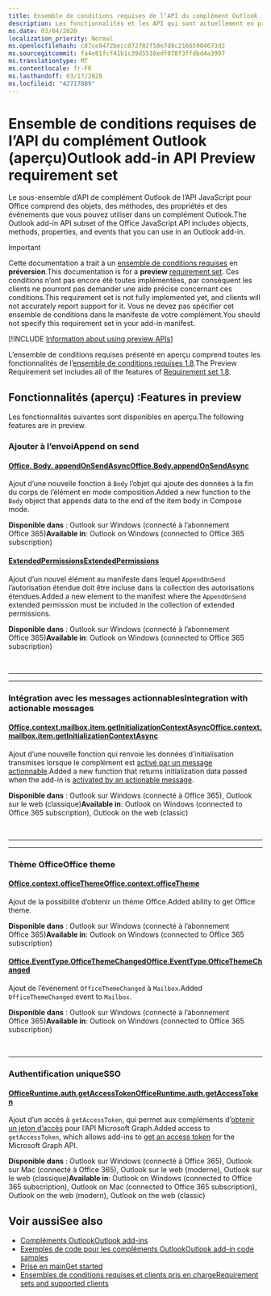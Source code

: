 ```yaml
---
title: Ensemble de conditions requises de l’API du complément Outlook (aperçu)
description: Les fonctionnalités et les API qui sont actuellement en préversion pour les compléments Outlook et les API JavaScript pour Office.
ms.date: 03/04/2020
localization_priority: Normal
ms.openlocfilehash: c87ce8472becc072702f58e7d8c21665904673d2
ms.sourcegitcommit: fa4e81fcf41b1c39d5516edf078f3ffdbd4a3997
ms.translationtype: MT
ms.contentlocale: fr-FR
ms.lasthandoff: 03/17/2020
ms.locfileid: "42717809"
---
```

# <a name="outlook-add-in-api-preview-requirement-set"></a><span data-ttu-id="8c09a-103">Ensemble de conditions requises de l’API du complément Outlook (aperçu)</span><span class="sxs-lookup"><span data-stu-id="8c09a-103">Outlook add-in API Preview requirement set</span></span>

<span data-ttu-id="8c09a-104">Le sous-ensemble d’API de complément Outlook de l’API JavaScript pour Office comprend des objets, des méthodes, des propriétés et des événements que vous pouvez utiliser dans un complément Outlook.</span><span class="sxs-lookup"><span data-stu-id="8c09a-104">The Outlook add-in API subset of the Office JavaScript API includes objects, methods, properties, and events that you can use in an Outlook add-in.</span></span>

> [!IMPORTANT]
> <span data-ttu-id="8c09a-105">Cette documentation a trait à un [ensemble de conditions requises](../../requirement-sets/outlook-api-requirement-sets.md) en **préversion**.</span><span class="sxs-lookup"><span data-stu-id="8c09a-105">This documentation is for a **preview** [requirement set](../../requirement-sets/outlook-api-requirement-sets.md).</span></span> <span data-ttu-id="8c09a-106">Ces conditions n’ont pas encore été toutes implémentées, par conséquent les clients ne pourront pas demander une aide précise concernant ces conditions.</span><span class="sxs-lookup"><span data-stu-id="8c09a-106">This requirement set is not fully implemented yet, and clients will not accurately report support for it.</span></span> <span data-ttu-id="8c09a-107">Vous ne devez pas spécifier cet ensemble de conditions dans le manifeste de votre complément.</span><span class="sxs-lookup"><span data-stu-id="8c09a-107">You should not specify this requirement set in your add-in manifest.</span></span>

[!INCLUDE [Information about using preview APIs](../../../includes/using-preview-apis-host.md)]

<span data-ttu-id="8c09a-108">L’ensemble de conditions requises présenté en aperçu comprend toutes les fonctionnalités de l’[ensemble de conditions requises 1.8](../requirement-set-1.8/outlook-requirement-set-1.8.md).</span><span class="sxs-lookup"><span data-stu-id="8c09a-108">The Preview Requirement set includes all of the features of [Requirement set 1.8](../requirement-set-1.8/outlook-requirement-set-1.8.md).</span></span>

## <a name="features-in-preview"></a><span data-ttu-id="8c09a-109">Fonctionnalités (aperçu) :</span><span class="sxs-lookup"><span data-stu-id="8c09a-109">Features in preview</span></span>

<span data-ttu-id="8c09a-110">Les fonctionnalités suivantes sont disponibles en aperçu.</span><span class="sxs-lookup"><span data-stu-id="8c09a-110">The following features are in preview.</span></span>

### <a name="append-on-send"></a><span data-ttu-id="8c09a-111">Ajouter à l’envoi</span><span class="sxs-lookup"><span data-stu-id="8c09a-111">Append on send</span></span>

#### <a name="officebodyappendonsendasync"></a>[<span data-ttu-id="8c09a-112">Office. Body. appendOnSendAsync</span><span class="sxs-lookup"><span data-stu-id="8c09a-112">Office.Body.appendOnSendAsync</span></span>](/javascript/api/outlook/office.body?view=outlook-js-preview#appendonsendasync-data--options--callback-)

<span data-ttu-id="8c09a-113">Ajout d’une nouvelle fonction à `Body` l’objet qui ajoute des données à la fin du corps de l’élément en mode composition.</span><span class="sxs-lookup"><span data-stu-id="8c09a-113">Added a new function to the `Body` object that appends data to the end of the item body in Compose mode.</span></span>

<span data-ttu-id="8c09a-114">**Disponible dans** : Outlook sur Windows (connecté à l’abonnement Office 365)</span><span class="sxs-lookup"><span data-stu-id="8c09a-114">**Available in**: Outlook on Windows (connected to Office 365 subscription)</span></span>

#### <a name="extendedpermissions"></a>[<span data-ttu-id="8c09a-115">ExtendedPermissions</span><span class="sxs-lookup"><span data-stu-id="8c09a-115">ExtendedPermissions</span></span>](../../manifest/extendedpermissions.md)

<span data-ttu-id="8c09a-116">Ajout d’un nouvel élément au manifeste dans lequel `AppendOnSend` l’autorisation étendue doit être incluse dans la collection des autorisations étendues.</span><span class="sxs-lookup"><span data-stu-id="8c09a-116">Added a new element to the manifest where the `AppendOnSend` extended permission must be included in the collection of extended permissions.</span></span>

<span data-ttu-id="8c09a-117">**Disponible dans** : Outlook sur Windows (connecté à l’abonnement Office 365)</span><span class="sxs-lookup"><span data-stu-id="8c09a-117">**Available in**: Outlook on Windows (connected to Office 365 subscription)</span></span>

<br>

---

---

### <a name="integration-with-actionable-messages"></a><span data-ttu-id="8c09a-118">Intégration avec les messages actionnables</span><span class="sxs-lookup"><span data-stu-id="8c09a-118">Integration with actionable messages</span></span>

#### <a name="officecontextmailboxitemgetinitializationcontextasync"></a>[<span data-ttu-id="8c09a-119">Office.context.mailbox.item.getInitializationContextAsync</span><span class="sxs-lookup"><span data-stu-id="8c09a-119">Office.context.mailbox.item.getInitializationContextAsync</span></span>](office.context.mailbox.item.md#methods)

<span data-ttu-id="8c09a-120">Ajout d’une nouvelle fonction qui renvoie les données d’initialisation transmises lorsque le complément est [activé par un message actionnable](/outlook/actionable-messages/invoke-add-in-from-actionable-message).</span><span class="sxs-lookup"><span data-stu-id="8c09a-120">Added a new function that returns initialization data passed when the add-in is [activated by an actionable message](/outlook/actionable-messages/invoke-add-in-from-actionable-message).</span></span>

<span data-ttu-id="8c09a-121">**Disponible dans** : Outlook sur Windows (connecté à Office 365), Outlook sur le web (classique)</span><span class="sxs-lookup"><span data-stu-id="8c09a-121">**Available in**: Outlook on Windows (connected to Office 365 subscription), Outlook on the web (classic)</span></span>

<br>

---

---

### <a name="office-theme"></a><span data-ttu-id="8c09a-122">Thème Office</span><span class="sxs-lookup"><span data-stu-id="8c09a-122">Office theme</span></span>

#### <a name="officecontextofficetheme"></a>[<span data-ttu-id="8c09a-123">Office.context.officeTheme</span><span class="sxs-lookup"><span data-stu-id="8c09a-123">Office.context.officeTheme</span></span>](/javascript/api/office/office.context#officetheme)

<span data-ttu-id="8c09a-124">Ajout de la possibilité d’obtenir un thème Office.</span><span class="sxs-lookup"><span data-stu-id="8c09a-124">Added ability to get Office theme.</span></span>

<span data-ttu-id="8c09a-125">**Disponible dans** : Outlook sur Windows (connecté à l’abonnement Office 365)</span><span class="sxs-lookup"><span data-stu-id="8c09a-125">**Available in**: Outlook on Windows (connected to Office 365 subscription)</span></span>

#### <a name="officeeventtypeofficethemechanged"></a>[<span data-ttu-id="8c09a-126">Office.EventType.OfficeThemeChanged</span><span class="sxs-lookup"><span data-stu-id="8c09a-126">Office.EventType.OfficeThemeChanged</span></span>](/javascript/api/office/office.eventtype)

<span data-ttu-id="8c09a-127">Ajout de l’événement `OfficeThemeChanged` à `Mailbox`.</span><span class="sxs-lookup"><span data-stu-id="8c09a-127">Added `OfficeThemeChanged` event to `Mailbox`.</span></span>

<span data-ttu-id="8c09a-128">**Disponible dans** : Outlook sur Windows (connecté à l’abonnement Office 365)</span><span class="sxs-lookup"><span data-stu-id="8c09a-128">**Available in**: Outlook on Windows (connected to Office 365 subscription)</span></span>

<br>

---

### <a name="sso"></a><span data-ttu-id="8c09a-129">Authentification unique</span><span class="sxs-lookup"><span data-stu-id="8c09a-129">SSO</span></span>

#### <a name="officeruntimeauthgetaccesstoken"></a>[<span data-ttu-id="8c09a-130">OfficeRuntime.auth.getAccessToken</span><span class="sxs-lookup"><span data-stu-id="8c09a-130">OfficeRuntime.auth.getAccessToken</span></span>](../../../develop/sso-in-office-add-ins.md#sso-api-reference)

<span data-ttu-id="8c09a-131">Ajout d’un accès à `getAccessToken`, qui permet aux compléments d’[obtenir un jeton d’accès](../../../outlook/authenticate-a-user-with-an-sso-token.md) pour l’API Microsoft Graph.</span><span class="sxs-lookup"><span data-stu-id="8c09a-131">Added access to `getAccessToken`, which allows add-ins to [get an access token](../../../outlook/authenticate-a-user-with-an-sso-token.md) for the Microsoft Graph API.</span></span>

<span data-ttu-id="8c09a-132">**Disponible dans** : Outlook sur Windows (connecté à Office 365), Outlook sur Mac (connecté à Office 365), Outlook sur le web (moderne), Outlook sur le web (classique)</span><span class="sxs-lookup"><span data-stu-id="8c09a-132">**Available in**: Outlook on Windows (connected to Office 365 subscription), Outlook on Mac (connected to Office 365 subscription), Outlook on the web (modern), Outlook on the web (classic)</span></span>

## <a name="see-also"></a><span data-ttu-id="8c09a-133">Voir aussi</span><span class="sxs-lookup"><span data-stu-id="8c09a-133">See also</span></span>

- [<span data-ttu-id="8c09a-134">Compléments Outlook</span><span class="sxs-lookup"><span data-stu-id="8c09a-134">Outlook add-ins</span></span>](../../../outlook/outlook-add-ins-overview.md)
- [<span data-ttu-id="8c09a-135">Exemples de code pour les compléments Outlook</span><span class="sxs-lookup"><span data-stu-id="8c09a-135">Outlook add-in code samples</span></span>](https://developer.microsoft.com/outlook/gallery/?filterBy=Outlook,Samples,Add-ins)
- [<span data-ttu-id="8c09a-136">Prise en main</span><span class="sxs-lookup"><span data-stu-id="8c09a-136">Get started</span></span>](../../../quickstarts/outlook-quickstart.md)
- [<span data-ttu-id="8c09a-137">Ensembles de conditions requises et clients pris en charge</span><span class="sxs-lookup"><span data-stu-id="8c09a-137">Requirement sets and supported clients</span></span>](../../requirement-sets/outlook-api-requirement-sets.md)
